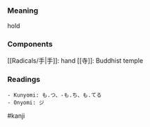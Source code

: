 ### Meaning

hold

### Components

[[Radicals/手|手]]: hand [[寺]]: Buddhist temple

### Readings

```
- Kunyomi: も.つ、-も.ち、も.てる
- Onyomi: ジ
```

#kanji